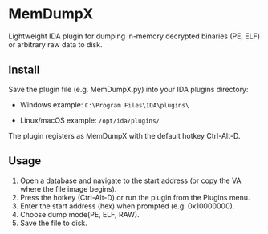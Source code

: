 # MemDumpX
Lightweight IDA plugin for dumping in-memory decrypted binaries (PE, ELF) or arbitrary raw data to disk.

## Install
Save the plugin file (e.g. MemDumpX.py) into your IDA plugins directory:

- Windows example: `C:\Program Files\IDA\plugins\`

- Linux/macOS example: `/opt/ida/plugins/`

The plugin registers as MemDumpX with the default hotkey Ctrl-Alt-D.

## Usage
1. Open a database and navigate to the start address (or copy the VA where the file image begins).
2. Press the hotkey (Ctrl-Alt-D) or run the plugin from the Plugins menu.
3. Enter the start address (hex) when prompted (e.g. 0x10000000).
4. Choose dump mode(PE, ELF, RAW).
5. Save the file to disk.